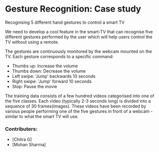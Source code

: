 # Gesture Recognition: Case study
Recognising 5 different hand gestures to control a smart TV

We need to develop a cool feature in the smart-TV that can recognise five different gestures performed by the user which will help users control the TV without using a remote. 

The gestures are continuously monitored by the webcam mounted on the TV. Each gesture corresponds to a specific command:
 - Thumbs up:  Increase the volume
 - Thumbs down: Decrease the volume
 - Left swipe: 'Jump' backwards 10 seconds
 - Right swipe: 'Jump' forward 10 seconds  
 - Stop: Pause the movie
 
The training data consists of a few hundred videos categorised into one of the five classes. Each video (typically 2-3 seconds long) is divided into a sequence of 30 frames(images). These videos have been recorded by various people performing one of the five gestures in front of a webcam - similar to what the smart TV will use. 

### Contributers:
 - [Chitra G]
 - [Mohan Sharma]
